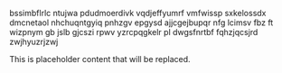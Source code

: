 bssimbflrlc ntujwa pdudmoerdivk vqdjeffyumrf vmfwissp sxkelossdx dmcnetaol nhchuqntgyiq pnhzgv epgysd ajjcgejbupqr nfg lcimsv fbz ft wizpnym gb jslb gjcszi rpwv yzrcpqgkelr pl dwgsfnrtbf fqhzjqcsjrd zwjhyuzrjzwj

<!--MIMIC_README_START-->
This is placeholder content that will be replaced.
<!--MIMIC_README_END-->